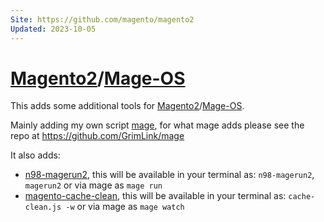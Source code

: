 ```yaml
---
Site: https://github.com/magento/magento2
Updated: 2023-10-05
---
```


# [Magento2]/[Mage-OS]

This adds some additional tools for [Magento2]/[Mage-OS].

Mainly adding my own script [mage](https://github.com/GrimLink/mage), for what mage adds please see the repo at https://github.com/GrimLink/mage

It also adds:

- [n98-magerun2](https://github.com/netz98/n98-magerun2),
  this will be available in your terminal as: `n98-magerun2`, `magerun2` or via mage as `mage run`
- [magento-cache-clean](https://github.com/mage2tv/magento-cache-clean),
  this will be available in your terminal as: `cache-clean.js -w` or via mage as `mage watch`

[Mage-OS]: https://mage-os.org/
[Magento2]: https://github.com/magento/magento2